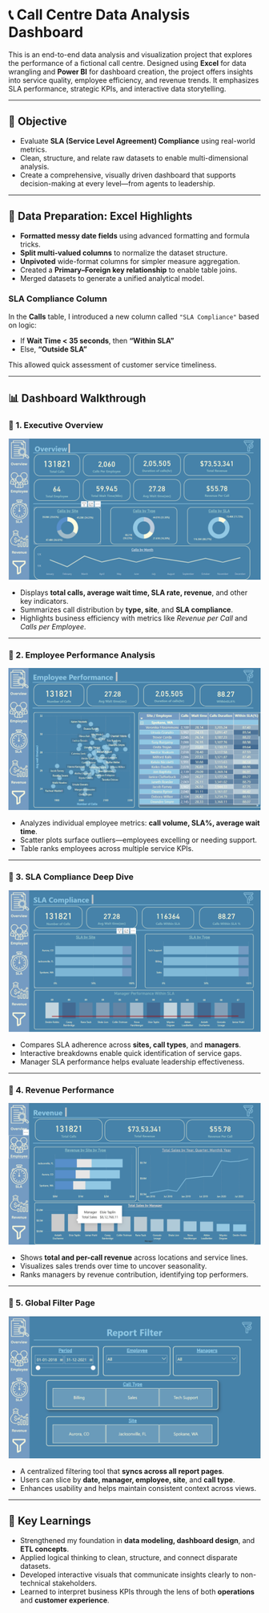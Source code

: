 
# 📞 Call Centre Data Analysis Dashboard

This is an end-to-end data analysis and visualization project that explores the performance of a fictional call centre. Designed using **Excel** for data wrangling and **Power BI** for dashboard creation, the project offers insights into service quality, employee efficiency, and revenue trends. It emphasizes SLA performance, strategic KPIs, and interactive data storytelling.

---

## 🧠 Objective

- Evaluate **SLA (Service Level Agreement) Compliance** using real-world metrics.
- Clean, structure, and relate raw datasets to enable multi-dimensional analysis.
- Create a comprehensive, visually driven dashboard that supports decision-making at every level—from agents to leadership.

---

## 🧹 Data Preparation: Excel Highlights

- **Formatted messy date fields** using advanced formatting and formula tricks.
- **Split multi-valued columns** to normalize the dataset structure.
- **Unpivoted** wide-format columns for simpler measure aggregation.
- Created a **Primary–Foreign key relationship** to enable table joins.
- Merged datasets to generate a unified analytical model.

### SLA Compliance Column
In the **Calls** table, I introduced a new column called `"SLA Compliance"` based on logic:
- If **Wait Time < 35 seconds**, then **“Within SLA”**
- Else, **“Outside SLA”**

This allowed quick assessment of customer service timeliness.

---

## 📊 Dashboard Walkthrough

### 🔹 1. **Executive Overview**
![Dashboard Overview](images\Overview.png)

- Displays **total calls, average wait time, SLA rate, revenue**, and other key indicators.
- Summarizes call distribution by **type, site**, and **SLA compliance**.
- Highlights business efficiency with metrics like *Revenue per Call* and *Calls per Employee*.

---

### 🔹 2. **Employee Performance Analysis**
![Dashboard Overview](images\Employee.png)

- Analyzes individual employee metrics: **call volume, SLA%, average wait time**.
- Scatter plots surface outliers—employees excelling or needing support.
- Table ranks employees across multiple service KPIs.

---

### 🔹 3. **SLA Compliance Deep Dive**
![Dashboard Overview](images\SLA.png)

- Compares SLA adherence across **sites, call types**, and **managers**.
- Interactive breakdowns enable quick identification of service gaps.
- Manager SLA performance helps evaluate leadership effectiveness.

---

### 🔹 4. **Revenue Performance**
![Dashboard Overview](images\Revenue.png)

- Shows **total and per-call revenue** across locations and service lines.
- Visualizes sales trends over time to uncover seasonality.
- Ranks managers by revenue contribution, identifying top performers.

---

### 🔹 5. **Global Filter Page**
![Dashboard Overview](images\Filter.png)

- A centralized filtering tool that **syncs across all report pages**.
- Users can slice by **date, manager, employee, site**, and **call type**.
- Enhances usability and helps maintain consistent context across views.

---

## 🧭 Key Learnings

- Strengthened my foundation in **data modeling, dashboard design**, and **ETL concepts**.
- Applied logical thinking to clean, structure, and connect disparate datasets.
- Developed interactive visuals that communicate insights clearly to non-technical stakeholders.
- Learned to interpret business KPIs through the lens of both **operations** and **customer experience**.

